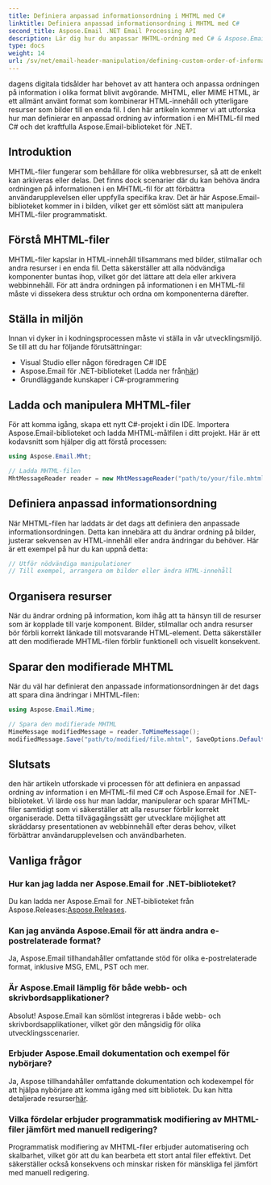 ```yaml
---
title: Definiera anpassad informationsordning i MHTML med C#
linktitle: Definiera anpassad informationsordning i MHTML med C#
second_title: Aspose.Email .NET Email Processing API
description: Lär dig hur du anpassar MHTML-ordning med C# & Aspose.Email för .NET. Steg-för-steg-guide med kod för effektivt informationsarrangemang. Öka användarupplevelsen nu!
type: docs
weight: 14
url: /sv/net/email-header-manipulation/defining-custom-order-of-information-in-mhtml-with-csharp/
---
```


dagens digitala tidsålder har behovet av att hantera och anpassa ordningen på information i olika format blivit avgörande. MHTML, eller MIME HTML, är ett allmänt använt format som kombinerar HTML-innehåll och ytterligare resurser som bilder till en enda fil. I den här artikeln kommer vi att utforska hur man definierar en anpassad ordning av information i en MHTML-fil med C# och det kraftfulla Aspose.Email-biblioteket för .NET.

## Introduktion

MHTML-filer fungerar som behållare för olika webbresurser, så att de enkelt kan arkiveras eller delas. Det finns dock scenarier där du kan behöva ändra ordningen på informationen i en MHTML-fil för att förbättra användarupplevelsen eller uppfylla specifika krav. Det är här Aspose.Email-biblioteket kommer in i bilden, vilket ger ett sömlöst sätt att manipulera MHTML-filer programmatiskt.

## Förstå MHTML-filer

MHTML-filer kapslar in HTML-innehåll tillsammans med bilder, stilmallar och andra resurser i en enda fil. Detta säkerställer att alla nödvändiga komponenter buntas ihop, vilket gör det lättare att dela eller arkivera webbinnehåll. För att ändra ordningen på informationen i en MHTML-fil måste vi dissekera dess struktur och ordna om komponenterna därefter.

## Ställa in miljön

Innan vi dyker in i kodningsprocessen måste vi ställa in vår utvecklingsmiljö. Se till att du har följande förutsättningar:

- Visual Studio eller någon föredragen C# IDE
-  Aspose.Email för .NET-biblioteket (Ladda ner från[här](https://releases.aspose.com/email/net))
- Grundläggande kunskaper i C#-programmering

## Ladda och manipulera MHTML-filer

För att komma igång, skapa ett nytt C#-projekt i din IDE. Importera Aspose.Email-biblioteket och ladda MHTML-målfilen i ditt projekt. Här är ett kodavsnitt som hjälper dig att förstå processen:

```csharp
using Aspose.Email.Mht;

// Ladda MHTML-filen
MhtMessageReader reader = new MhtMessageReader("path/to/your/file.mhtml");
```

## Definiera anpassad informationsordning

När MHTML-filen har laddats är det dags att definiera den anpassade informationsordningen. Detta kan innebära att du ändrar ordning på bilder, justerar sekvensen av HTML-innehåll eller andra ändringar du behöver. Här är ett exempel på hur du kan uppnå detta:

```csharp
// Utför nödvändiga manipulationer
// Till exempel, arrangera om bilder eller ändra HTML-innehåll
```

## Organisera resurser

När du ändrar ordning på information, kom ihåg att ta hänsyn till de resurser som är kopplade till varje komponent. Bilder, stilmallar och andra resurser bör förbli korrekt länkade till motsvarande HTML-element. Detta säkerställer att den modifierade MHTML-filen förblir funktionell och visuellt konsekvent.

## Sparar den modifierade MHTML

När du väl har definierat den anpassade informationsordningen är det dags att spara dina ändringar i MHTML-filen:

```csharp
using Aspose.Email.Mime;

// Spara den modifierade MHTML
MimeMessage modifiedMessage = reader.ToMimeMessage();
modifiedMessage.Save("path/to/modified/file.mhtml", SaveOptions.DefaultMhtml);
```

## Slutsats

den här artikeln utforskade vi processen för att definiera en anpassad ordning av information i en MHTML-fil med C# och Aspose.Email for .NET-biblioteket. Vi lärde oss hur man laddar, manipulerar och sparar MHTML-filer samtidigt som vi säkerställer att alla resurser förblir korrekt organiserade. Detta tillvägagångssätt ger utvecklare möjlighet att skräddarsy presentationen av webbinnehåll efter deras behov, vilket förbättrar användarupplevelsen och användbarheten.

## Vanliga frågor

### Hur kan jag ladda ner Aspose.Email for .NET-biblioteket?

 Du kan ladda ner Aspose.Email for .NET-biblioteket från Aspose.Releases:[Aspose.Releases](https://releases.aspose.com/email/net/).

### Kan jag använda Aspose.Email för att ändra andra e-postrelaterade format?

Ja, Aspose.Email tillhandahåller omfattande stöd för olika e-postrelaterade format, inklusive MSG, EML, PST och mer.

### Är Aspose.Email lämplig för både webb- och skrivbordsapplikationer?

Absolut! Aspose.Email kan sömlöst integreras i både webb- och skrivbordsapplikationer, vilket gör den mångsidig för olika utvecklingsscenarier.

### Erbjuder Aspose.Email dokumentation och exempel för nybörjare?

Ja, Aspose tillhandahåller omfattande dokumentation och kodexempel för att hjälpa nybörjare att komma igång med sitt bibliotek. Du kan hitta detaljerade resurser[här](https://reference.aspose.com/email/net/).

### Vilka fördelar erbjuder programmatisk modifiering av MHTML-filer jämfört med manuell redigering?

Programmatisk modifiering av MHTML-filer erbjuder automatisering och skalbarhet, vilket gör att du kan bearbeta ett stort antal filer effektivt. Det säkerställer också konsekvens och minskar risken för mänskliga fel jämfört med manuell redigering.
